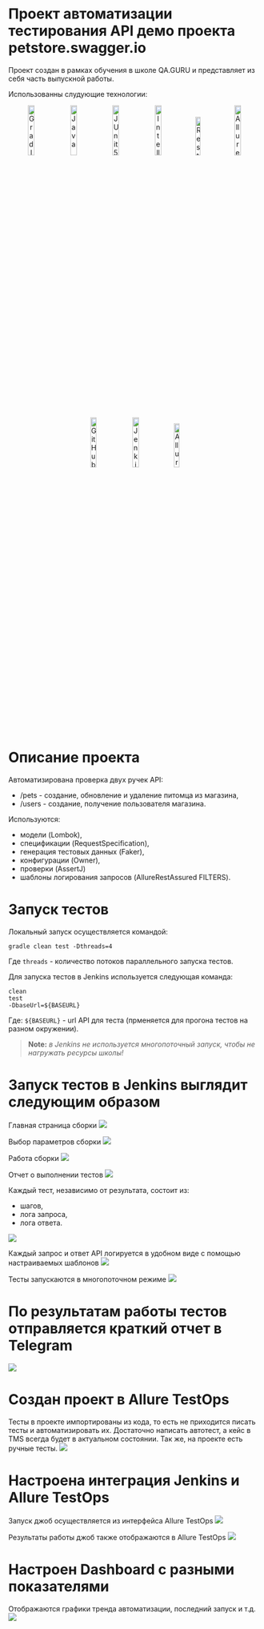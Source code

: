 # Проект автоматизации тестирования API демо проекта petstore.swagger.io
Проект создан в рамках обучения в школе QA.GURU и представляет из себя часть выпускной работы.

Использованны слудующие технологии:

<p align="center">
<img width="16%" title="Gradle" src="media/Gradle.svg">
<img width="16%" title="Java" src="media/Java.svg">
<img width="16%" title="JUnit5" src="media/JUnit5.svg">
<img width="16%" title="IntelliJ IDEA" src="media/Intelij_IDEA.svg">
<img width="14%" title="Rest Assured" src="media/RestAssured.svg">
<img width="16%" title="Allure Report" src="media/Allure_Report.svg">
<img width="16%" title="GitHub" src="media/GitHub.svg">
<img width="16%" title="Jenkins" src="media/Jenkins.svg">
<img width="15%" title="Allure TestOps" src="media/Allure-logo.svg">
</p>

# Описание проекта
Автоматизирована проверка двух ручек API:
- /pets - создание, обновление и удаление питомца из магазина,
- /users - создание, получение пользователя магазина.

Используются: 
- модели (Lombok), 
- спецификации (RequestSpecification), 
- генерация тестовых данных (Faker), 
- конфигурации (Owner),
- проверки (AssertJ)
- шаблоны логирования запросов (AllureRestAssured FILTERS). 

# Запуск тестов
Локальный запуск осуществляется командой: 
```
gradle clean test -Dthreads=4
```
Где `threads` - количество потоков параллельного запуска тестов.

Для запуска тестов в Jenkins используется следующая команда:
```
clean
test
-DbaseUrl=${BASEURL}
```
Где:
`${BASEURL}` - url API для теста (прменяется для прогона тестов на разном окружении).
 
> **Note:** *в Jenkins не используется многопоточный запуск, чтобы не нагружать ресурсы школы!* 

# Запуск тестов в Jenkins выглядит следующим образом
Главная страница сборки
![](media/JenkinsJob.svg)

Выбор параметров сборки
![](media/JenkinsJobStart.svg)

Работа сборки
![](media/JenkinsJobWork.svg)

Отчет о выполнении тестов
![](media/AllureReport.svg)

Каждый тест, независимо от результата, состоит из:
- шагов, 
- лога запроса,
- лога ответа. 

![](media/AllureReportAll.svg)

Каждый запрос и ответ API логируется в удобном виде с помощью настраиваемых шаблонов
![](media/AllureReportResponseLog.svg)

Тесты запускаются в многопоточном режиме
![](media/Multithread.svg)

# По результатам работы тестов отправляется краткий отчет в Telegram
![](media/TelegramBot.svg)

# Создан проект в Allure TestOps
Тесты в проекте импортированы из кода, то есть не приходится писать тесты и автоматизировать их.
Достаточно написать автотест, а кейс в TMS всегда будет в актуальном состоянии. Так же, на проекте есть ручные тесты.
![](media/TestCases.svg)

# Настроена интеграция Jenkins и Allure TestOps
Запуск джоб осуществляется из интерфейса Allure TestOps
![](media/AllureJobs.svg)

Результаты работы джоб также отображаются в Allure TestOps
![](media/LaunchedJobAllure.svg)

# Настроен Dashboard с разными показателями
Отображаются графики тренда автоматизации, последний запуск и т.д.
![](media/Dashboard.svg)

